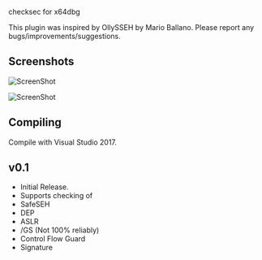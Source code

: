 checksec for x64dbg

This plugin was inspired by OllySSEH by Mario Ballano.
Please report any bugs/improvements/suggestions.

Screenshots
-----------
![ScreenShot](https://raw.githubusercontent.com/klks/checksec/master/screenshot/screenshot1.PNG)

![ScreenShot](https://raw.githubusercontent.com/klks/checksec/master/screenshot/screenshot2.PNG)

Compiling
---------
Compile with Visual Studio 2017.

v0.1
----
- Initial Release.
- Supports checking of
 - SafeSEH
 - DEP
 - ASLR
 - /GS (Not 100% reliably)
 - Control Flow Guard
 - Signature
